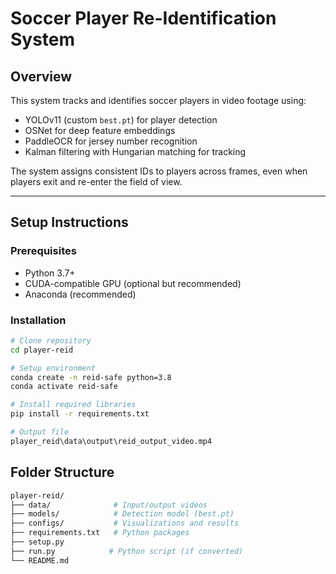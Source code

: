 # Soccer Player Re-Identification System

## Overview
This system tracks and identifies soccer players in video footage using:
- YOLOv11 (custom `best.pt`) for player detection
- OSNet for deep feature embeddings
- PaddleOCR for jersey number recognition
- Kalman filtering with Hungarian matching for tracking

The system assigns consistent IDs to players across frames, even when players exit and re-enter the field of view.

---

## Setup Instructions

### Prerequisites
- Python 3.7+
- CUDA-compatible GPU (optional but recommended)
- Anaconda (recommended)

### Installation
```bash
# Clone repository
cd player-reid
```
```bash
# Setup environment
conda create -n reid-safe python=3.8
conda activate reid-safe
```
```bash
# Install required libraries
pip install -r requirements.txt
```
```bash
# Output file
player_reid\data\output\reid_output_video.mp4
```
## Folder Structure
```bash
player-reid/
├── data/              # Input/output videos
├── models/            # Detection model (best.pt)
├── configs/           # Visualizations and results
├── requirements.txt   # Python packages
├── setup.py
├── run.py            # Python script (if converted)
└── README.md
```


